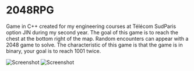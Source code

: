 # 2048RPG
Game in C++ created for my engineering courses at Télécom SudParis option JIN during my second year.
The goal of this game is to reach the chest at the bottom right of the map. Random encounters can appear with a 2048 game to solve.
The characteristic of this game is that the game is in binary, your goal is to reach 1001 twice.

![Screenshot](https://github.com/gleyea/2048RPG/blob/master/Screenshots/ScreeshotMap.PNG)
![Screenshot](https://github.com/gleyea/2048RPG/blob/master/Screenshots/Screenshot2048.PNG)


